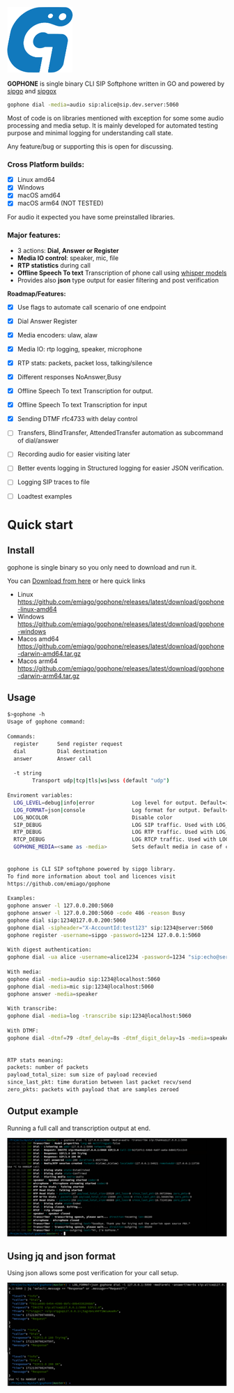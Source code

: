 
<img src="images/g2.png" width="150" height="150" alt="SIPGO">

**GOPHONE** is single binary CLI SIP Softphone written in GO and powered by [sipgo](https://github.com/emiago/sipgo) and [sipgox](https://github.com/emiago/sipgox)

<p></p>

```bash
gophone dial -media=audio sip:alice@sip.dev.server:5060
```

Most of code is on libraries mentioned with exception for some some audio processing and media setup. 
It is mainly developed for automated testing purpose and minimal logging for understanding call state.

Any feature/bug or supporting this is open for discussing. 

### Cross Platform builds:
- [x] Linux amd64
- [x] Windows
- [x] macOS amd64
- [x] macOS arm64 (NOT TESTED)

For audio it expected you have some preinstalled libraries.

### Major features:
- 3 actions: **Dial, Answer or Register**
- **Media IO control**: speaker, mic, file
- **RTP statistics** during call
- **Offline Speech To text** Transcription of phone call  using [whisper models](https://openai.com/research/whisper) 
- Provides also **json** type output for easier filtering and post verification


**Roadmap/Features:**
- [x] Use flags to automate call scenario of one endpoint
- [x] Dial Answer Register
- [x] Media encoders: ulaw, alaw
- [x] Media IO: rtp logging, speaker, microphone
- [x] RTP stats: packets, packet loss, talking/silence
- [x] Different responses NoAnswer,Busy
- [x] Offline Speech To text Transcription for output.
- [x] Offline Speech To text Transcription for input
- [x] Sending DTMF rfc4733 with delay control
- [ ] Transfers, BlindTransfer, AttendedTransfer automation as subcommand of dial/answer
- [ ] Recording audio for easier visiting later
- [ ] Better events logging in Structured logging for easier JSON verification.
- [ ] Logging SIP traces to file
- [ ] Loadtest examples



# Quick start

## Install

gophone is single binary so you only need to download and run it.

You can [Download from here](https://github.com/emiago/gophone/releases/latest/) or 
here quick links 

- Linux https://github.com/emiago/gophone/releases/latest/download/gophone-linux-amd64
- Windows https://github.com/emiago/gophone/releases/latest/download/gophone-windows
- Macos amd64 https://github.com/emiago/gophone/releases/latest/download/gophone-darwin-amd64.tar.gz
- Macos arm64 https://github.com/emiago/gophone/releases/latest/download/gophone-darwin-arm64.tar.gz


## Usage 

```bash
$>gophone -h
Usage of gophone command:

Commands:
  register      Send register request
  dial          Dial destination
  answer        Answer call

  -t string
    	Transport udp|tcp|tls|ws|wss (default "udp")

Enviroment variables:
  LOG_LEVEL=debug|info|error            Log level for output. Default=info
  LOG_FORMAT=json|console               Log format for output. Default=console
  LOG_NOCOLOR                           Disable color
  SIP_DEBUG                             LOG SIP traffic. Used with LOG_LEVEL=debug
  RTP_DEBUG                             LOG RTP traffic. Used with LOG_LEVEL=debug
  RTCP_DEBUG                            LOG RTCP traffic. Used with LOG_LEVEL=debug
  GOPHONE_MEDIA=<same as -media>        Sets default media in case of calls


gophone is CLI SIP softphone powered by sipgo library.
To find more information about tool and licences visit
https://github.com/emiago/gophone

Examples:
gophone answer -l 127.0.0.200:5060 
gophone answer -l 127.0.0.200:5060 -code 486 -reason Busy
gophone dial sip:1234@127.0.0.200:5060
gophone dial -sipheader="X-AccountId:test123" sip:1234@server:5060
gophone register -username=sipgo -password=1234 127.0.0.1:5060 

With digest authentication:
gophone dial -ua alice -username=alice1234 -password=1234 "sip:echo@server:5060"

With media:
gophone dial -media=audio sip:1234@localhost:5060
gophone dial -media=mic sip:1234@localhost:5060
gophone answer -media=speaker

With transcribe:
gophone dial -media=log -transcribe sip:1234@localhost:5060

With DTMF:
gophone dial -dtmf=79 -dtmf_delay=8s -dtmf_digit_delay=1s -media=speaker sip:1234@localhost:5060


RTP stats meaning:
packets: number of packets
payload_total_size: sum size of payload recevied
since_last_pkt: time duration between last packet recv/send
zero_pkts: packets with payload that are samples zeroed
```




## Output example

Running a full call and transcription output at end.

![output with transcription](images/screenshot.png)



## Using jq and json format

Using json allows some post verification for your call setup.

![output with jq filtering](images/jqjson.png)
